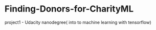 # Finding-Donors-for-CharityML
 project1 - Udacity nanodegree( into to machine learning with tensorflow)
